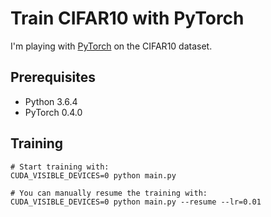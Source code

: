 # Train CIFAR10 with PyTorch

I'm playing with [PyTorch](http://pytorch.org/) on the CIFAR10 dataset.

## Prerequisites
- Python 3.6.4
- PyTorch 0.4.0

## Training
```
# Start training with: 
CUDA_VISIBLE_DEVICES=0 python main.py

# You can manually resume the training with: 
CUDA_VISIBLE_DEVICES=0 python main.py --resume --lr=0.01
```
